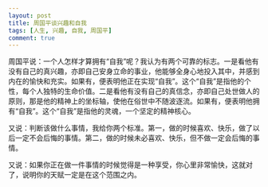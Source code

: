 ```yaml
---
layout: post
title: 周国平谈兴趣和自我
tags: [人生, 兴趣, 自我, 周国平]
comment: true
---
```


周国平说：一个人怎样才算拥有“自我”呢？我认为有两个可靠的标志。一是看他有没有自己的真兴趣，亦即自己安身立命的事业，他能够全身心地投入其中，并感到内在的愉快和充实。如果有，便表明他正在实现“自我”。这个“自我”是指他的个性，每个人独特的生命价值。二是看他有没有自己的真信念，亦即自己处世做人的原则，那是他的精神上的坐标轴，使他在俗世中不随波逐流。如果有，便表明他拥有“自我”。这个“自我”是指他的灵魂，一个坚定的精神核心。

又说：判断该做什么事情，我给你两个标准。第一，做的时候喜欢、快乐，做了以后一定不会后悔的事情。第二，做的时候未必喜欢、快乐，但不做一定会后悔的事情。

又说：如果你正在做一件事情的时候觉得是一种享受，你心里非常愉快，这就对了，说明你的天赋一定是在这个范围之内。
